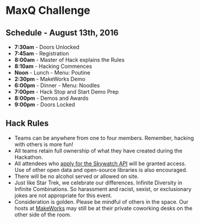 # MaxQ Challenge

## Schedule - August 13th, 2016
 - **7:30am** - Doors Unlocked
 - **7:45am** - Registration
 - **8:00am** - Master of Hack explains the Rules
 - **8:10am** - Hacking Commences
 - **Noon**   - Lunch - Menu: Poutine
 - **2:30pm** - MakeWorks Demo
 - **6:00pm** - Dinner - Menu: Noodles
 - **7:00pm** - Hack Stop and Start Demo Prep
 - **8:00pm** - Demos and Awards
 - **9:00pm** - Doors Locked

## Hack Rules
- Teams can be anywhere from one to four members. Remember, hacking with others is more fun!
- All teams retain full ownership of what they have created during the Hackathon.
- All attendees who [apply for the Skywatch API] will be granted access. Use of other open data and open-source libraries is also encouraged.
- There will be no alcohol served or allowed on site.
- Just like Star Trek, we celebrate our differences. Infinite Diversity in Infinite Combinations. So harassment and racist, sexist, or exclusionary jokes are not appropriate for this event.
- Consideration is golden. Please be mindful of others in the space. Our hosts at [MakeWorks] may still be at their private coworking desks on the other side of the room. 

[apply for the Skywatch API]: http://www.skywatch.co/request-access
[MakeWorks]: http://www.makeworks.com/
